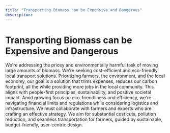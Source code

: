```yaml
---
title: "Transporting Biomass can be Expensive and Dangerous"
description: ‎
---
```


# Transporting Biomass can be Expensive and Dangerous
We're addressing the pricey and environmentally harmful task of moving large amounts of biomass. We're seeking cost-efficient and eco-friendly local transport solutions. Prioritizing farmers, the environment, and the local economy, our goal is a solution that trims expenses, reduces our carbon footprint, all the while providing more jobs in the local community. This aligns with people-first principles, sustainability, and positive societal impact. Amid growing focus on eco-friendliness and efficiency, we're navigating financial limits and regulations while considering logistics and infrastructure. We must collaborate with farmers and experts who are crafting an effective strategy. We aim for substantial cost cuts, pollution reduction, and seamless transportation for farmers, guided by sustainable, budget-friendly, user-centric design.
